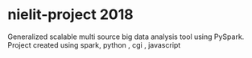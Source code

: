 # nielit-project  2018

Generalized scalable multi source big data analysis tool
using PySpark.
Project created using spark, python , cgi , javascript

